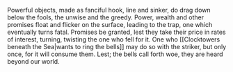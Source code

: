 Powerful objects, made as fanciful hook, line and sinker, do drag down below the fools, the unwise and the greedy. Power, wealth and other promises float and flicker on the surface, leading to the trap, one which eventually turns fatal.
Promises be granted, lest they take their price in rates of interest, turning, twisting the one who fell for it.
One who [[Clocktowers beneath the Sea|wants to ring the bells]] may do so with the striker, but only once, for it will consume them. Lest; the bells call forth woe, they are heard beyond our world. 

